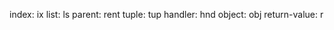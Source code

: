 index:         ix
list:          ls
parent:        rent
tuple:         tup
handler:       hnd
object:        obj
return-value:  r
